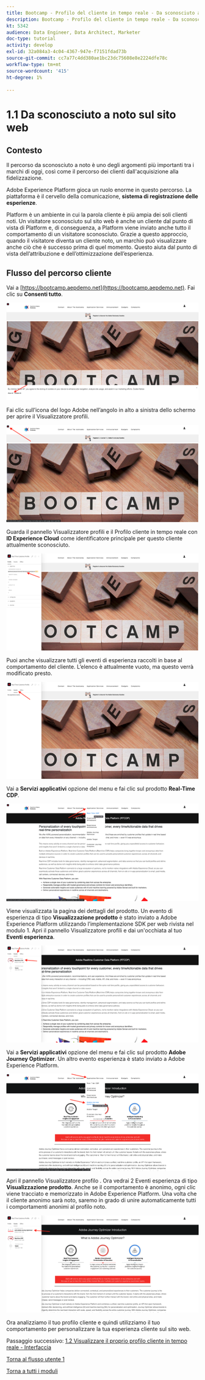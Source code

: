 ```yaml
---
title: Bootcamp - Profilo del cliente in tempo reale - Da sconosciuto a noto sul sito web
description: Bootcamp - Profilo del cliente in tempo reale - Da sconosciuto a noto sul sito web
kt: 5342
audience: Data Engineer, Data Architect, Marketer
doc-type: tutorial
activity: develop
exl-id: 32a084a3-4c04-4367-947e-f7151fdad73b
source-git-commit: cc7a77c4dd380ae1bc23dc75608e8e2224dfe78c
workflow-type: tm+mt
source-wordcount: '415'
ht-degree: 1%

---
```


# 1.1 Da sconosciuto a noto sul sito web

## Contesto

Il percorso da sconosciuto a noto è uno degli argomenti più importanti tra i marchi di oggi, così come il percorso dei clienti dall&#39;acquisizione alla fidelizzazione.

Adobe Experience Platform gioca un ruolo enorme in questo percorso. La piattaforma è il cervello della comunicazione, **sistema di registrazione delle esperienze**.

Platform è un ambiente in cui la parola cliente è più ampia dei soli clienti noti. Un visitatore sconosciuto sul sito web è anche un cliente dal punto di vista di Platform e, di conseguenza, a Platform viene inviato anche tutto il comportamento di un visitatore sconosciuto. Grazie a questo approccio, quando il visitatore diventa un cliente noto, un marchio può visualizzare anche ciò che è successo prima di quel momento. Questo aiuta dal punto di vista dell’attribuzione e dell’ottimizzazione dell’esperienza.

## Flusso del percorso cliente

Vai a [https://bootcamp.aepdemo.net](https://bootcamp.aepdemo.net). Fai clic su **Consenti tutto**.

![DSN](./images/web8.png)

Fai clic sull’icona del logo Adobe nell’angolo in alto a sinistra dello schermo per aprire il Visualizzatore profili.

![Demo](./images/pv1.png)

Guarda il pannello Visualizzatore profili e il Profilo cliente in tempo reale con **ID Experience Cloud** come identificatore principale per questo cliente attualmente sconosciuto.

![Demo](./images/pv2.png)

Puoi anche visualizzare tutti gli eventi di esperienza raccolti in base al comportamento del cliente. L’elenco è attualmente vuoto, ma questo verrà modificato presto.

![Demo](./images/pv3.png)

Vai a **Servizi applicativi** opzione del menu e fai clic sul prodotto **Real-Time CDP**.

![Demo](./images/pv4.png)

Viene visualizzata la pagina dei dettagli del prodotto. Un evento di esperienza di tipo **Visualizzazione prodotto** è stato inviato a Adobe Experience Platform utilizzando l’implementazione SDK per web rivista nel modulo 1. Apri il pannello Visualizzatore profili e dai un&#39;occhiata al tuo **Eventi esperienza**.

![Demo](./images/pv5.png)

Vai a **Servizi applicativi** opzione del menu e fai clic sul prodotto **Adobe Journey Optimizer**. Un altro evento esperienza è stato inviato a Adobe Experience Platform.

![Demo](./images/pv7.png)

Apri il pannello Visualizzatore profilo . Ora vedrai 2 Eventi esperienza di tipo **Visualizzazione prodotto**. Anche se il comportamento è anonimo, ogni clic viene tracciato e memorizzato in Adobe Experience Platform. Una volta che il cliente anonimo sarà noto, saremo in grado di unire automaticamente tutti i comportamenti anonimi al profilo noto.

![Demo](./images/pv8.png)

Ora analizziamo il tuo profilo cliente e quindi utilizziamo il tuo comportamento per personalizzare la tua esperienza cliente sul sito web.

Passaggio successivo: [1.2 Visualizzare il proprio profilo cliente in tempo reale - Interfaccia](./ex2.md)

[Torna al flusso utente 1](./uc1.md)

[Torna a tutti i moduli](../../overview.md)
